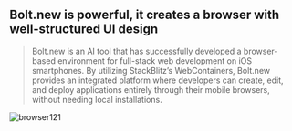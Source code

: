 ## Bolt.new is powerful, it creates a browser with well-structured UI design

>Bolt.new is an AI tool that has successfully developed a browser-based environment for full-stack web development on iOS smartphones. By utilizing StackBlitz’s WebContainers, Bolt.new provides an integrated platform where developers can create, edit, and deploy applications entirely through their mobile browsers, without needing local installations.

![browser121](https://github.com/user-attachments/assets/328ea9e9-90eb-462f-83c4-f80074fbf9ac)



